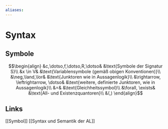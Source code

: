 ```yaml
---
aliases: 
---
```

# Syntax 
## Symbole
$$\begin{align}
&c,\dotso,f,\dotso,R,\dotso& &\text{Symbole der Signatur S}\\
&x \in V& &\text{Variablensymbole (gemäß obigen Konventionen)}\\
&\neg,\land,\lor& &\text{Junktoren wie in Aussagenlogik}\\
&\rightarrow, \leftrightarrow, \dotso& &\text{weitere, definierte Junktoren, wie in Aussagenlogik}\\
&=& &\text{Gleichheitssymbol}\\
&\forall, \exists& &\text{All- und Existenzquantoren}\\
&(,)
\end{align}$$
## Links
[[Symbol]]
[[Syntax und Semantik der AL]]